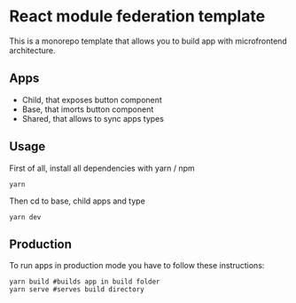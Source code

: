 # React module federation template
This is a monorepo template that allows you to build app with microfrontend architecture.

## Apps
- Child, that exposes button component
- Base, that imorts button component
- Shared, that allows to sync apps types

## Usage
First of all, install all dependencies with yarn / npm

    yarn

Then cd to base, child apps and type

    yarn dev

## Production
To run apps in production mode you have to follow these instructions:

    yarn build #builds app in build folder
    yarn serve #serves build directory